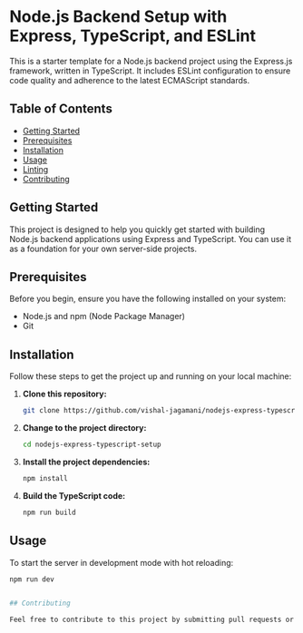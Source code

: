 # Node.js Backend Setup with Express, TypeScript, and ESLint

This is a starter template for a Node.js backend project using the Express.js framework, written in TypeScript. It includes ESLint configuration to ensure code quality and adherence to the latest ECMAScript standards.

## Table of Contents

- [Getting Started](#getting-started)
- [Prerequisites](#prerequisites)
- [Installation](#installation)
- [Usage](#usage)
- [Linting](#linting)
- [Contributing](#contributing)

## Getting Started

This project is designed to help you quickly get started with building Node.js backend applications using Express and TypeScript. You can use it as a foundation for your own server-side projects.

## Prerequisites

Before you begin, ensure you have the following installed on your system:

- Node.js and npm (Node Package Manager)
- Git

## Installation

Follow these steps to get the project up and running on your local machine:

1. **Clone this repository:**

    ```bash
    git clone https://github.com/vishal-jagamani/nodejs-express-typescript-setup.git
    ```

2. **Change to the project directory:**

    ```bash
    cd nodejs-express-typescript-setup
    ```

3. **Install the project dependencies:**

    ```bash
    npm install
    ```

4. **Build the TypeScript code:**

    ```bash
    npm run build
    ```

## Usage

To start the server in development mode with hot reloading:

```bash
npm run dev


## Contributing

Feel free to contribute to this project by submitting pull requests or reporting issues.
